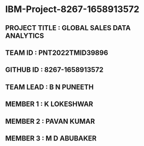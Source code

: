 # IBM-Project-8267-1658913572
## PROJECT TITLE : GLOBAL SALES DATA ANALYTICS
## TEAM ID : PNT2022TMID39896
## GITHUB ID : 8267-1658913572
## TEAM LEAD : B N PUNEETH
## MEMBER 1 : K LOKESHWAR
## MEMBER 2 : PAVAN KUMAR
## MEMBER 3 : M D ABUBAKER
